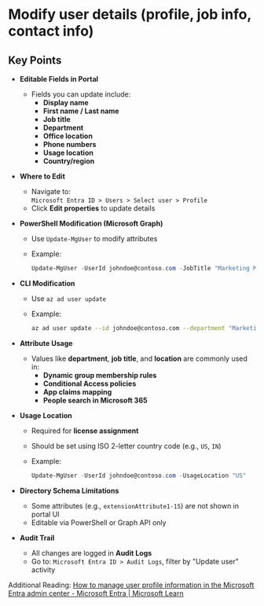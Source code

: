 # Modify user details (profile, job info, contact info)

## Key Points

- **Editable Fields in Portal**
  - Fields you can update include:
    - **Display name**
    - **First name / Last name**
    - **Job title**
    - **Department**
    - **Office location**
    - **Phone numbers**
    - **Usage location**
    - **Country/region**
- **Where to Edit**
  - Navigate to:  
  `Microsoft Entra ID > Users > Select user > Profile`
  - Click **Edit properties** to update details
- **PowerShell Modification (Microsoft Graph)**
  - Use `Update-MgUser` to modify attributes
  - Example:

    ``` PowerShell
    Update-MgUser -UserId johndoe@contoso.com -JobTitle "Marketing Manager" -Department "Marketing"
    ```

- **CLI Modification**
  - Use `az ad user update`
  - Example:

    ``` Bash
    az ad user update --id johndoe@contoso.com --department "Marketing" --job-title "Manager"  
    ```

- **Attribute Usage**
  - Values like **department**, **job title**, and **location** are commonly used in:
    - **Dynamic group membership rules**
    - **Conditional Access policies**
    - **App claims mapping**
    - **People search in Microsoft 365**
- **Usage Location**
  - Required for **license assignment**
  - Should be set using ISO 2-letter country code (e.g., `US`, `IN`)
  - Example:

    ``` PowerShell
    Update-MgUser -UserId johndoe@contoso.com -UsageLocation "US"
    ```

- **Directory Schema Limitations**
  - Some attributes (e.g., `extensionAttribute1-15`) are not shown in portal UI
  - Editable via PowerShell or Graph API only
- **Audit Trail**
  - All changes are logged in **Audit Logs**
  - Go to: `Microsoft Entra ID > Audit Logs`, filter by "Update user" activity

Additional Reading: [How to manage user profile information in the Microsoft Entra admin center - Microsoft Entra | Microsoft Learn](https://learn.microsoft.com/en-us/entra/fundamentals/how-to-manage-user-profile-info?toc=%2Fentra%2Fidentity%2Fusers%2Ftoc.json&bc=%2Fentra%2Fidentity%2Fusers%2Fbreadcrumb%2Ftoc.json)
